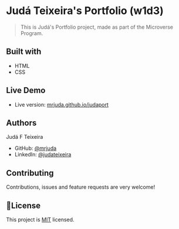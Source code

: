 # Judá Teixeira's Portfolio (w1d3)
> This is Judá's Portfolio project, made as part of the Microverse Program.

## Built with
- HTML
- CSS

## Live Demo
- Live version: [mrjuda.github.io/judaport](https://mrjuda.github.io/judaport)

## Authors
Judá F Teixeira
- GitHub: [@mrjuda](https://github.com/mrjuda)
- LinkedIn: [@judateixeira](https://www.linkedin.com/in/judateixeira)

## Contributing
Contributions, issues and feature requests are very welcome!

## 📝License
This project is [MIT](https://github.com/mrjuda/w1d3/blob/main/LICENSE) licensed.